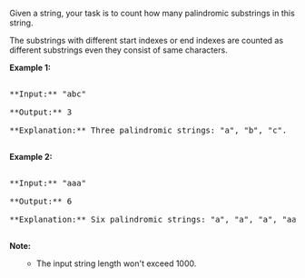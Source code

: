 

Given a string, your task is to count how many palindromic substrings in this string.



The substrings with different start indexes or end indexes are counted as different substrings even they consist of same characters. 


**Example 1:**<br />
<pre>
**Input:** "abc"
**Output:** 3
**Explanation:** Three palindromic strings: "a", "b", "c".
</pre>


**Example 2:**<br />
<pre>
**Input:** "aaa"
**Output:** 6
**Explanation:** Six palindromic strings: "a", "a", "a", "aa", "aa", "aaa".
</pre>


**Note:**<br>
<ol>
- The input string length won't exceed 1000.
</ol>

